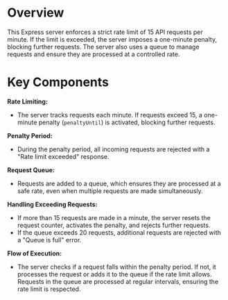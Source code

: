 # Overview

This Express server enforces a strict rate limit of 15 API requests per minute. If the limit is exceeded, the server imposes a one-minute penalty, blocking further requests. The server also uses a queue to manage requests and ensure they are processed at a controlled rate.

# Key Components

**Rate Limiting:**

- The server tracks requests each minute. If requests exceed 15, a one-minute penalty (`penaltyUntil`) is activated, blocking further requests.

**Penalty Period:**

- During the penalty period, all incoming requests are rejected with a "Rate limit exceeded" response.

**Request Queue:**

- Requests are added to a queue, which ensures they are processed at a safe rate, even when multiple requests are made simultaneously.

**Handling Exceeding Requests:**

- If more than 15 requests are made in a minute, the server resets the request counter, activates the penalty, and rejects further requests.
- If the queue exceeds 20 requests, additional requests are rejected with a "Queue is full" error.

**Flow of Execution:**

- The server checks if a request falls within the penalty period. If not, it processes the request or adds it to the queue if the rate limit allows. Requests in the queue are processed at regular intervals, ensuring the rate limit is respected.
